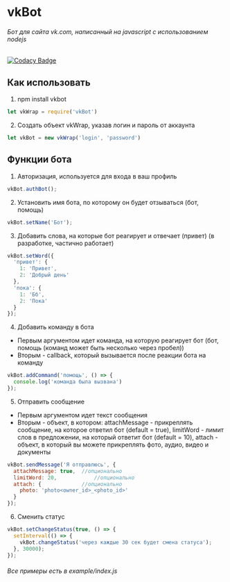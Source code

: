 # vkBot
###### Бот для сайта vk.com, написанный на javascript с использованием nodejs

[![Codacy Badge](https://api.codacy.com/project/badge/grade/0fc1cbc42b9b4de39e7317ad4fed21a7)](https://www.codacy.com/app/artur-irinatov/vkBot)

## Как использовать
1. npm install vkbot
```javascript
let vkWrap = require('vkBot')
```
2. Создать объект vkWrap, указав логин и пароль от аккаунта
```javascript
let vkBot = new vkWrap('login', 'password')
```

## Функции бота
1. Авторизация, используется для входа в ваш профиль
```javascript
vkBot.authBot();
```
2. Установить имя бота, по которому он будет отзываться (бот, помощь)
```javascript
vkBot.setName('Бот');
```
3. Добавить слова, на которые бот реагирует и отвечает (привет) (в разработке, частично работает)
```javascript
vkBot.setWord({
  'привет': {
    1: 'Привет',
    2: 'Добрый день'
  },
  'пока': {
    1: 'Бб',
    2: 'Пока'
  }
});
```
4. Добавить команду в бота
  * Первым аргументом идет команда, на которую реагирует бот (бот, помощь (команд может быть несколько через пробел))
  * Вторым - callback, который вызывается после реакции бота на команду
```javascript
vkBot.addCommand('помощь', () => {
  console.log('команда была вызвана')
});
```
5. Отправить сообщение
  * Первым аргументом идет текст сообщения
  * Вторым - объект, в котором: attachMessage - прикреплять сообщение, на которое ответил бот (default = true), limitWord - лимит слов в предложении, на который ответит бот (default = 10), attach - объект, в который вы можете прикреплять фото, аудио, видео и документы 
```javascript
vkBot.sendMessage('Я отправлюсь', {
  attachMessage: true,	//опционально
  limitWord: 20,			//опционально
  attach: {				//опционально
	photo: 'photo<owner_id>_<photo_id>'
  }
});
```
6. Сменить статус
```javascript
vkBot.setChangeStatus(true, () => {
  setInterval(() => {
    vkBot.changeStatus('через каждые 30 сек будет смена статуса');
  }, 30000);
});
```

###### Все примеры есть в example/index.js
